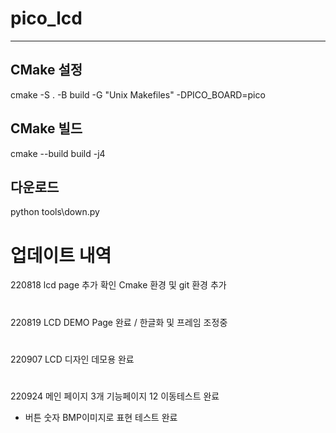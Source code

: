# pico_lcd
---
## CMake 설정
cmake -S . -B build -G "Unix Makefiles" -DPICO_BOARD=pico

## CMake 빌드
cmake --build build -j4

## 다운로드
python tools\down.py

# 업데이트 내역
220818 lcd page 추가 확인 Cmake 환경 및 git 환경 추가
#
220819 LCD DEMO Page 완료 / 한글화 및 프레임 조정중 
#
220907 LCD 디자인 데모용 완료 
#
220924 메인 페이지 3개 기능페이지 12 이동테스트 완료
- 버튼 숫자 BMP이미지로 표현 테스트 완료


